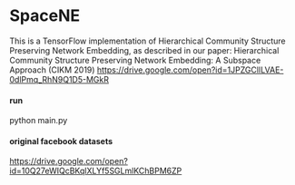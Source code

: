 # SpaceNE

This is a TensorFlow implementation of Hierarchical Community Structure Preserving Network Embedding, as described in our paper:
Hierarchical Community Structure Preserving Network Embedding: A Subspace Approach (CIKM 2019) 
https://drive.google.com/open?id=1JPZGClILVAE-0dlPmq_RhN9Q1D5-MGkR



#### run
python main.py

#### original facebook datasets
https://drive.google.com/open?id=10Q27eWIQcBKqlXLYf5SGLmlKChBPM6ZP